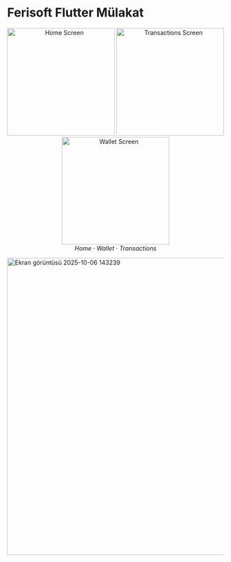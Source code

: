 # Ferisoft Flutter Mülakat
<p align="center">
  <img src="https://github.com/user-attachments/assets/7e1a73c0-1801-4e7b-b89c-edfc10c5bc02" alt="Home Screen" width="250"/>
  <img src="https://github.com/user-attachments/assets/14585d62-1057-4e94-98f6-5eb6fe349316" alt="Transactions Screen" width="250"/>
  <img src="https://github.com/user-attachments/assets/427dd7ba-748f-4e02-8e8c-f6549630001e" alt="Wallet Screen" width="250"/><br>
  <em>Home · Wallet · Transactions</em>
</p>
<img width="1650" height="690" alt="Ekran görüntüsü 2025-10-06 143239" src="https://github.com/user-attachments/assets/201129eb-a2ab-4090-8a3c-ae4e52566c5f" />

